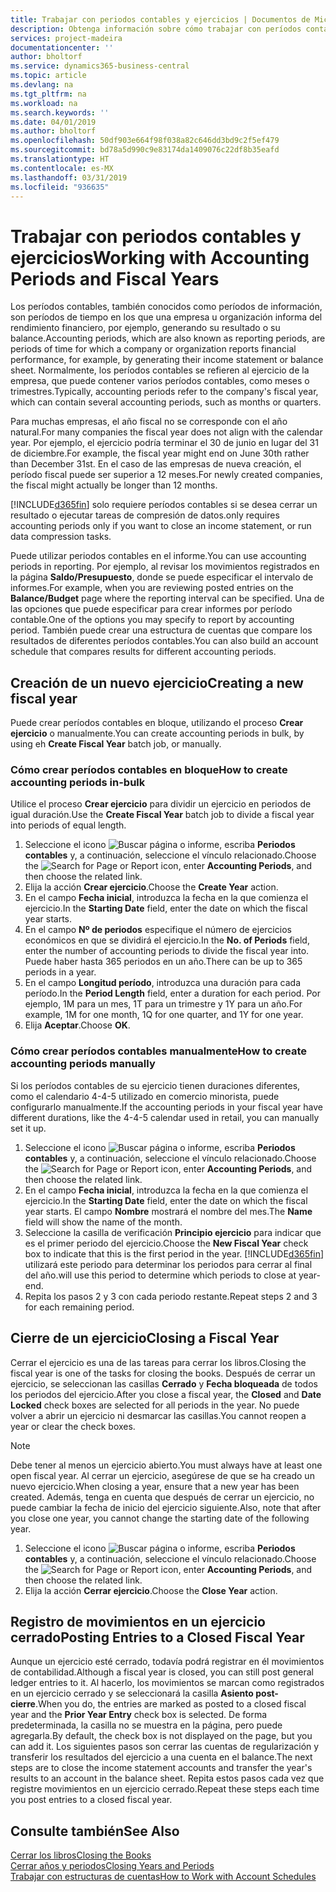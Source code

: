 ```yaml
---
title: Trabajar con periodos contables y ejercicios | Documentos de Microsoft
description: Obtenga información sobre cómo trabajar con períodos contables para definir cuándo empresa elabora los informes de rendimiento financiero.
services: project-madeira
documentationcenter: ''
author: bholtorf
ms.service: dynamics365-business-central
ms.topic: article
ms.devlang: na
ms.tgt_pltfrm: na
ms.workload: na
ms.search.keywords: ''
ms.date: 04/01/2019
ms.author: bholtorf
ms.openlocfilehash: 50df903e664f98f038a82c646dd3bd9c2f5ef479
ms.sourcegitcommit: bd78a5d990c9e83174da1409076c22df8b35eafd
ms.translationtype: HT
ms.contentlocale: es-MX
ms.lasthandoff: 03/31/2019
ms.locfileid: "936635"
---
```

# <a name="working-with-accounting-periods-and-fiscal-years"></a><span data-ttu-id="23ee5-103">Trabajar con periodos contables y ejercicios</span><span class="sxs-lookup"><span data-stu-id="23ee5-103">Working with Accounting Periods and Fiscal Years</span></span>
<span data-ttu-id="23ee5-104">Los períodos contables, también conocidos como períodos de información, son períodos de tiempo en los que una empresa u organización informa del rendimiento financiero, por ejemplo, generando su resultado o su balance.</span><span class="sxs-lookup"><span data-stu-id="23ee5-104">Accounting periods, which are also known as reporting periods, are periods of time for which a company or organization reports financial performance, for example, by generating their income statement or balance sheet.</span></span> <span data-ttu-id="23ee5-105">Normalmente, los períodos contables se refieren al ejercicio de la empresa, que puede contener varios períodos contables, como meses o trimestres.</span><span class="sxs-lookup"><span data-stu-id="23ee5-105">Typically, accounting periods refer to the company's fiscal year, which can contain several accounting periods, such as months or quarters.</span></span>

<span data-ttu-id="23ee5-106">Para muchas empresas, el año fiscal no se corresponde con el año natural.</span><span class="sxs-lookup"><span data-stu-id="23ee5-106">For many companies the fiscal year does not align with the calendar year.</span></span> <span data-ttu-id="23ee5-107">Por ejemplo, el ejercicio podría terminar el 30 de junio en lugar del 31 de diciembre.</span><span class="sxs-lookup"><span data-stu-id="23ee5-107">For example, the fiscal year might end on June 30th rather than December 31st.</span></span> <span data-ttu-id="23ee5-108">En el caso de las empresas de nueva creación, el período fiscal puede ser superior a 12 meses.</span><span class="sxs-lookup"><span data-stu-id="23ee5-108">For newly created companies, the fiscal might actually be longer than 12 months.</span></span> 

[!INCLUDE[d365fin](includes/d365fin_md.md)] <span data-ttu-id="23ee5-109">solo requiere períodos contables si se desea cerrar un resultado o ejecutar tareas de compresión de datos.</span><span class="sxs-lookup"><span data-stu-id="23ee5-109">only requires accounting periods only if you want to close an income statement, or run data compression tasks.</span></span> 

<span data-ttu-id="23ee5-110">Puede utilizar periodos contables en el informe.</span><span class="sxs-lookup"><span data-stu-id="23ee5-110">You can use accounting periods in reporting.</span></span> <span data-ttu-id="23ee5-111">Por ejemplo, al revisar los movimientos registrados en la página **Saldo/Presupuesto**, donde se puede especificar el intervalo de informes.</span><span class="sxs-lookup"><span data-stu-id="23ee5-111">For example, when you are reviewing posted entries on the **Balance/Budget** page where the reporting interval can be specified.</span></span> <span data-ttu-id="23ee5-112">Una de las opciones que puede especificar para crear informes por período contable.</span><span class="sxs-lookup"><span data-stu-id="23ee5-112">One of the options you may specify to report by accounting period.</span></span> <span data-ttu-id="23ee5-113">También puede crear una estructura de cuentas que compare los resultados de diferentes períodos contables.</span><span class="sxs-lookup"><span data-stu-id="23ee5-113">You can also build an account schedule that compares results for different accounting periods.</span></span>

## <a name="creating-a-new-fiscal-year"></a><span data-ttu-id="23ee5-114">Creación de un nuevo ejercicio</span><span class="sxs-lookup"><span data-stu-id="23ee5-114">Creating a new fiscal year</span></span>
<span data-ttu-id="23ee5-115">Puede crear períodos contables en bloque, utilizando el proceso **Crear ejercicio** o manualmente.</span><span class="sxs-lookup"><span data-stu-id="23ee5-115">You can create accounting periods in bulk, by using eh **Create Fiscal Year** batch job, or manually.</span></span>

### <a name="how-to-create-accounting-periods-in-bulk"></a><span data-ttu-id="23ee5-116">Cómo crear períodos contables en bloque</span><span class="sxs-lookup"><span data-stu-id="23ee5-116">How to create accounting periods in-bulk</span></span>
<span data-ttu-id="23ee5-117">Utilice el proceso **Crear ejercicio** para dividir un ejercicio en periodos de igual duración.</span><span class="sxs-lookup"><span data-stu-id="23ee5-117">Use the **Create Fiscal Year** batch job to divide a fiscal year into periods of equal length.</span></span>  

1. <span data-ttu-id="23ee5-118">Seleccione el icono ![Buscar página o informe](media/ui-search/search_small.png "icono Buscar página o informe"), escriba **Periodos contables** y, a continuación, seleccione el vínculo relacionado.</span><span class="sxs-lookup"><span data-stu-id="23ee5-118">Choose the ![Search for Page or Report](media/ui-search/search_small.png "Search for Page or Report icon") icon, enter **Accounting Periods**, and then choose the related link.</span></span>  
2. <span data-ttu-id="23ee5-119">Elija la acción **Crear ejercicio**.</span><span class="sxs-lookup"><span data-stu-id="23ee5-119">Choose the **Create Year** action.</span></span>  <!--What about the Scheduling option? Should we mention that? There's also the Report Output Type field...-->
3. <span data-ttu-id="23ee5-120">En el campo **Fecha inicial**, introduzca la fecha en la que comienza el ejercicio.</span><span class="sxs-lookup"><span data-stu-id="23ee5-120">In the **Starting Date** field, enter the date on which the fiscal year starts.</span></span>  
4. <span data-ttu-id="23ee5-121">En el campo **Nº de periodos** especifique el número de ejercicios económicos en que se dividirá el ejercicio.</span><span class="sxs-lookup"><span data-stu-id="23ee5-121">In the **No. of Periods** field, enter the number of accounting periods to divide the fiscal year into.</span></span> <span data-ttu-id="23ee5-122">Puede haber hasta 365 periodos en un año.</span><span class="sxs-lookup"><span data-stu-id="23ee5-122">There can be up to 365 periods in a year.</span></span>  
5. <span data-ttu-id="23ee5-123">En el campo **Longitud período**, introduzca una duración para cada período.</span><span class="sxs-lookup"><span data-stu-id="23ee5-123">In the **Period Length** field, enter a duration for each period.</span></span> <span data-ttu-id="23ee5-124">Por ejemplo, 1M para un mes, 1T para un trimestre y 1Y para un año.</span><span class="sxs-lookup"><span data-stu-id="23ee5-124">For example, 1M for one month, 1Q for one quarter, and 1Y for one year.</span></span>  
6. <span data-ttu-id="23ee5-125">Elija **Aceptar**.</span><span class="sxs-lookup"><span data-stu-id="23ee5-125">Choose **OK**.</span></span>  

### <a name="how-to-create-accounting-periods-manually"></a><span data-ttu-id="23ee5-126">Cómo crear períodos contables manualmente</span><span class="sxs-lookup"><span data-stu-id="23ee5-126">How to create accounting periods manually</span></span>
<span data-ttu-id="23ee5-127">Si los períodos contables de su ejercicio tienen duraciones diferentes, como el calendario 4-4-5 utilizado en comercio minorista, puede configurarlo manualmente.</span><span class="sxs-lookup"><span data-stu-id="23ee5-127">If the accounting periods in your fiscal year have different durations, like the 4-4-5 calendar used in retail, you can manually set it up.</span></span>  
  
1. <span data-ttu-id="23ee5-128">Seleccione el icono ![Buscar página o informe](media/ui-search/search_small.png "icono Buscar página o informe"), escriba **Periodos contables** y, a continuación, seleccione el vínculo relacionado.</span><span class="sxs-lookup"><span data-stu-id="23ee5-128">Choose the ![Search for Page or Report](media/ui-search/search_small.png "Search for Page or Report icon") icon, enter **Accounting Periods**, and then choose the related link.</span></span>  
2. <span data-ttu-id="23ee5-129">En el campo **Fecha inicial**, introduzca la fecha en la que comienza el ejercicio.</span><span class="sxs-lookup"><span data-stu-id="23ee5-129">In the **Starting Date** field, enter the date on which the fiscal year starts.</span></span> <span data-ttu-id="23ee5-130">El campo **Nombre** mostrará el nombre del mes.</span><span class="sxs-lookup"><span data-stu-id="23ee5-130">The **Name** field will show the name of the month.</span></span>  
3. <span data-ttu-id="23ee5-131">Seleccione la casilla de verificación **Principio ejercicio** para indicar que es el primer periodo del ejercicio.</span><span class="sxs-lookup"><span data-stu-id="23ee5-131">Choose the **New Fiscal Year** check box to indicate that this is the first period in the year.</span></span> [!INCLUDE[d365fin](includes/d365fin_md.md)] <span data-ttu-id="23ee5-132">utilizará este periodo para determinar los periodos para cerrar al final del año.</span><span class="sxs-lookup"><span data-stu-id="23ee5-132">will use this period to determine which periods to close at year-end.</span></span>
4. <span data-ttu-id="23ee5-133">Repita los pasos 2 y 3 con cada periodo restante.</span><span class="sxs-lookup"><span data-stu-id="23ee5-133">Repeat steps 2 and 3 for each remaining period.</span></span>  

## <a name="closing-a-fiscal-year"></a><span data-ttu-id="23ee5-134">Cierre de un ejercicio</span><span class="sxs-lookup"><span data-stu-id="23ee5-134">Closing a Fiscal Year</span></span>
<span data-ttu-id="23ee5-135">Cerrar el ejercicio es una de las tareas para cerrar los libros.</span><span class="sxs-lookup"><span data-stu-id="23ee5-135">Closing the fiscal year is one of the tasks for closing the books.</span></span> <span data-ttu-id="23ee5-136">Después de cerrar un ejercicio, se seleccionan las casillas **Cerrado** y **Fecha bloqueada** de todos los periodos del ejercicio.</span><span class="sxs-lookup"><span data-stu-id="23ee5-136">After you close a fiscal year, the **Closed** and **Date Locked** check boxes are selected for all periods in the year.</span></span> <span data-ttu-id="23ee5-137">No puede volver a abrir un ejercicio ni desmarcar las casillas.</span><span class="sxs-lookup"><span data-stu-id="23ee5-137">You cannot reopen a year or clear the check boxes.</span></span>

> [!NOTE]  
>  <span data-ttu-id="23ee5-138">Debe tener al menos un ejercicio abierto.</span><span class="sxs-lookup"><span data-stu-id="23ee5-138">You must always have at least one open fiscal year.</span></span> <span data-ttu-id="23ee5-139">Al cerrar un ejercicio, asegúrese de que se ha creado un nuevo ejercicio.</span><span class="sxs-lookup"><span data-stu-id="23ee5-139">When closing a year, ensure that a new year has been created.</span></span> <span data-ttu-id="23ee5-140">Además, tenga en cuenta que después de cerrar un ejercicio, no puede cambiar la fecha de inicio del ejercicio siguiente.</span><span class="sxs-lookup"><span data-stu-id="23ee5-140">Also, note that after you close one year, you cannot change the starting date of the following year.</span></span>

1. <span data-ttu-id="23ee5-141">Seleccione el icono ![Buscar página o informe](media/ui-search/search_small.png "icono Buscar página o informe"), escriba **Periodos contables** y, a continuación, seleccione el vínculo relacionado.</span><span class="sxs-lookup"><span data-stu-id="23ee5-141">Choose the ![Search for Page or Report](media/ui-search/search_small.png "Search for Page or Report icon") icon, enter **Accounting Periods**, and then choose the related link.</span></span>  
2. <span data-ttu-id="23ee5-142">Elija la acción **Cerrar ejercicio**.</span><span class="sxs-lookup"><span data-stu-id="23ee5-142">Choose the **Close Year** action.</span></span>  

## <a name="posting-entries-to-a-closed-fiscal-year"></a><span data-ttu-id="23ee5-143">Registro de movimientos en un ejercicio cerrado</span><span class="sxs-lookup"><span data-stu-id="23ee5-143">Posting Entries to a Closed Fiscal Year</span></span>
<span data-ttu-id="23ee5-144">Aunque un ejercicio esté cerrado, todavía podrá registrar en él movimientos de contabilidad.</span><span class="sxs-lookup"><span data-stu-id="23ee5-144">Although a fiscal year is closed, you can still post general ledger entries to it.</span></span> <span data-ttu-id="23ee5-145">Al hacerlo, los movimientos se marcan como registrados en un ejercicio cerrado y se seleccionará la casilla **Asiento post-cierre**.</span><span class="sxs-lookup"><span data-stu-id="23ee5-145">When you do, the entries are marked as posted to a closed fiscal year and the **Prior Year Entry** check box is selected.</span></span> <span data-ttu-id="23ee5-146">De forma predeterminada, la casilla no se muestra en la página, pero puede agregarla.</span><span class="sxs-lookup"><span data-stu-id="23ee5-146">By default, the check box is not displayed on the page, but you can add it.</span></span> <span data-ttu-id="23ee5-147">Los siguientes pasos son cerrar las cuentas de regularización y transferir los resultados del ejercicio a una cuenta en el balance.</span><span class="sxs-lookup"><span data-stu-id="23ee5-147">The next steps are to close the income statement accounts and transfer the year's results to an account in the balance sheet.</span></span> <span data-ttu-id="23ee5-148">Repita estos pasos cada vez que registre movimientos en un ejercicio cerrado.</span><span class="sxs-lookup"><span data-stu-id="23ee5-148">Repeat these steps each time you post entries to a closed fiscal year.</span></span>

## <a name="see-also"></a><span data-ttu-id="23ee5-149">Consulte también</span><span class="sxs-lookup"><span data-stu-id="23ee5-149">See Also</span></span>
[<span data-ttu-id="23ee5-150">Cerrar los libros</span><span class="sxs-lookup"><span data-stu-id="23ee5-150">Closing the Books</span></span>](year-close-books.md)  
[<span data-ttu-id="23ee5-151">Cerrar años y periodos</span><span class="sxs-lookup"><span data-stu-id="23ee5-151">Closing Years and Periods</span></span>](year-close-years-periods.md)  
[<span data-ttu-id="23ee5-152">Trabajar con estructuras de cuentas</span><span class="sxs-lookup"><span data-stu-id="23ee5-152">How to Work with Account Schedules</span></span>](bi-how-work-account-schedule.md)  
  





